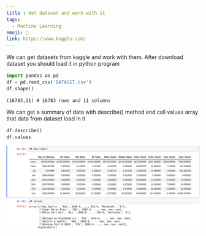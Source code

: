 ```yaml
---
title : Get dataset and work with it
tags:
  - Machine Learning
emoji: 🧠
link: https://www.kaggle.com/
---
```

We can get datasets from kaggle and work with them. After download dataset you should load it in python program

```python
import pandas as pd
df = pd.read_csv('DATASET.csv')
df.shape()
```
```output
(16783,11) # 16783 rows and 11 columns
```
We can get a summary of data with describe() method and call values array that data from dataset load in it

```python
df.describe()
df.values
```
![](../../assets/Jupyter1.png)
